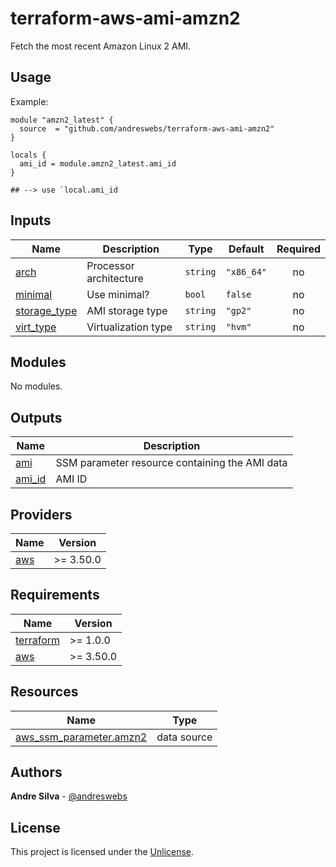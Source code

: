 # terraform-aws-ami-amzn2

[//]: # (BEGIN_TF_DOCS)
Fetch the most recent Amazon Linux 2 AMI.

## Usage

Example:

```hcl
module "amzn2_latest" {
  source  = "github.com/andreswebs/terraform-aws-ami-amzn2"
}

locals {
  ami_id = module.amzn2_latest.ami_id
}

## --> use `local.ami_id
```



## Inputs

| Name | Description | Type | Default | Required |
|------|-------------|------|---------|:--------:|
| <a name="input_arch"></a> [arch](#input\_arch) | Processor architecture | `string` | `"x86_64"` | no |
| <a name="input_minimal"></a> [minimal](#input\_minimal) | Use minimal? | `bool` | `false` | no |
| <a name="input_storage_type"></a> [storage\_type](#input\_storage\_type) | AMI storage type | `string` | `"gp2"` | no |
| <a name="input_virt_type"></a> [virt\_type](#input\_virt\_type) | Virtualization type | `string` | `"hvm"` | no |

## Modules

No modules.

## Outputs

| Name | Description |
|------|-------------|
| <a name="output_ami"></a> [ami](#output\_ami) | SSM parameter resource containing the AMI data |
| <a name="output_ami_id"></a> [ami\_id](#output\_ami\_id) | AMI ID |

## Providers

| Name | Version |
|------|---------|
| <a name="provider_aws"></a> [aws](#provider\_aws) | >= 3.50.0 |

## Requirements

| Name | Version |
|------|---------|
| <a name="requirement_terraform"></a> [terraform](#requirement\_terraform) | >= 1.0.0 |
| <a name="requirement_aws"></a> [aws](#requirement\_aws) | >= 3.50.0 |

## Resources

| Name | Type |
|------|------|
| [aws_ssm_parameter.amzn2](https://registry.terraform.io/providers/hashicorp/aws/latest/docs/data-sources/ssm_parameter) | data source |

[//]: # (END_TF_DOCS)

## Authors

**Andre Silva** - [@andreswebs](https://github.com/andreswebs)

## License

This project is licensed under the [Unlicense](UNLICENSE.md).
